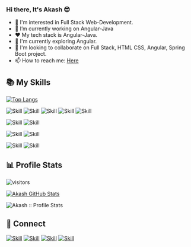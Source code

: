 ### Hi there, It's Akash 😎
<!-- - 👋 Hi, I’m Akash Sahu -->
- 👀 I'm interested in Full Stack Web-Development.
- 🔭 I’m currently working on Angular-Java
- ❤ My tech stack is Angular-Java.
- 🌱 I'm currently exploring Angular.
- 💞️ I'm looking to collaborate on Full Stack, HTML CSS, Angular, Spring Boot project.
- 📫 How to reach me: [Here](https://www.linkedin.com/in/akashsahuji/)



## 📚 My Skills

<!-- [![Top Langs](https://github-readme-stats.vercel.app/api/top-langs/?username=Akashsahu1998&layout=compact&show_icons=true&theme=dark)](https://github.com/Akashsahu1998) -->
[![Top Langs](https://github-readme-stats.vercel.app/api/top-langs/?username=Akashsahu1998&layout=compact&show_icons=true&theme=chartreuse-dark)](https://github.com/Akashsahu1998)



![Skill](https://img.shields.io/badge/HTML5-E34F26?style=for-the-badge&logo=html5&logoColor=white)
![Skill](https://img.shields.io/badge/CSS3-1572B6?style=for-the-badge&logo=css3&logoColor=white)
![Skill](https://img.shields.io/badge/JavaScript-323330?style=for-the-badge&logo=javascript&logoColor=F7DF1E)
![Skill](https://img.shields.io/badge/Bootstrap-563D7C?style=for-the-badge&logo=bootstrap&logoColor=white)
![Skill](https://img.shields.io/badge/Angular-ffca28?style=for-the-badge&logo=angular&logoColor=white)

![Skill](https://img.shields.io/badge/Java-43853D?style=for-the-badge&logo=node.js&logoColor=white)
![Skill](https://img.shields.io/badge/C++-2C8EBB?style=for-the-badge&logo=yarn&logoColor=white)

![Skill](https://img.shields.io/badge/MySQL-ffca28?style=for-the-badge&logo=mysql&logoColor=white)
![Skill](https://img.shields.io/badge/MongoDB-F05032?style=for-the-badge&logo=mongodb&logoColor=white)

![Skill](https://img.shields.io/badge/Git-F05032?style=for-the-badge&logo=git&logoColor=white)
![Skill](https://img.shields.io/badge/Github-0078D4?style=for-the-badge&logo=github&logoColor=white)



## :bar_chart: Profile Stats

![visitors](https://visitor-badge.laobi.icu/badge?page_id=ShreyaPrasad1209.ShreyaPrasad1209)


<!-- ### :musical_keyboard: Profile Stats -->

<!-- [![Akash GitHub Stats](https://github-readme-stats.vercel.app/api?username=Akashsahu1998&show_icons=true&theme=dark)](https://github.com/Akashsahu1998) -->
[![Akash GitHub Stats](https://github-readme-stats.vercel.app/api?username=Akashsahu1998&show_icons=true&theme=chartreuse-dark)](https://github.com/Akashsahu1998)


<!-- <img src="https://github-readme-streak-stats.herokuapp.com/?user=Akashsahu1998&theme=highcontrast" alt="Akash :: Profile Stats" /></p> -->
<img src="https://github-readme-streak-stats.herokuapp.com/?user=Akashsahu1998&theme=chartreuse-dark" alt="Akash :: Profile Stats" /></p>



## 🤝 Connect

[![Skill](https://img.shields.io/badge/LinkedIn-0077B5?style=for-the-badge&logo=linkedin&logoColor=white)](https://www.linkedin.com/in/akashsahuji/)
[![Skill](https://img.shields.io/badge/Twitter-1DA1F2?style=for-the-badge&logo=twitter&logoColor=white)](https://twitter.com/akashsahu_ji)
[![Skill](https://img.shields.io/badge/Instagram-E4405F?style=for-the-badge&logo=instagram&logoColor=white)](https://www.instagram.com/_akash_sahu_/)
[![Skill](https://img.shields.io/badge/GitHub-100000?style=for-the-badge&logo=github&logoColor=white)](https://github.com/Akashsahu1998)



<!--
**Akashsahu1998/Akashsahu1998** is a ✨ _special_ ✨ repository because its `README.md` (this file) appears on your GitHub profile.

Here are some ideas to get you started:

- 🔭 I’m currently working on ...
- 🌱 I’m currently learning ...
- 👯 I’m looking to collaborate on ...
- 🤔 I’m looking for help with ...
- 💬 Ask me about ...
- 📫 How to reach me: ...
- 😄 Pronouns: ...
- ⚡ Fun fact: ...
-->
